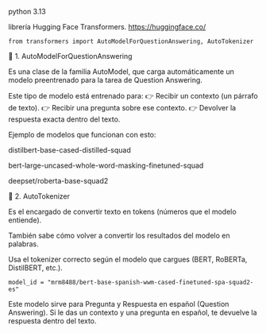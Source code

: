 python 3.13

librería Hugging Face Transformers.
https://huggingface.co/

```
from transformers import AutoModelForQuestionAnswering, AutoTokenizer

```
🔎 1. AutoModelForQuestionAnswering

Es una clase de la familia AutoModel, que carga automáticamente un modelo preentrenado para la tarea de Question Answering.

Este tipo de modelo está entrenado para:
👉 Recibir un contexto (un párrafo de texto).
👉 Recibir una pregunta sobre ese contexto.
👉 Devolver la respuesta exacta dentro del texto.

Ejemplo de modelos que funcionan con esto:

distilbert-base-cased-distilled-squad

bert-large-uncased-whole-word-masking-finetuned-squad

deepset/roberta-base-squad2

🔎 2. AutoTokenizer

Es el encargado de convertir texto en tokens (números que el modelo entiende).

También sabe cómo volver a convertir los resultados del modelo en palabras.

Usa el tokenizer correcto según el modelo que cargues (BERT, RoBERTa, DistilBERT, etc.).


```
model_id = "mrm8488/bert-base-spanish-wwm-cased-finetuned-spa-squad2-es"
```
Este modelo sirve para Pregunta y Respuesta en español (Question Answering).
Si le das un contexto y una pregunta en español, te devuelve la respuesta dentro del texto.